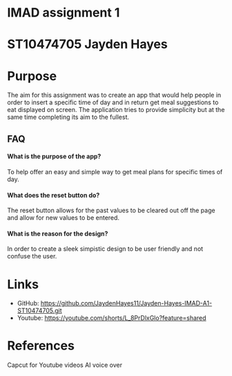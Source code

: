 
# IMAD assignment 1
# ST10474705 Jayden Hayes
# Purpose
The aim for this assignment was to create an app that would help people in order to insert a specific time of day and in return get meal suggestions to eat displayed on screen. The application tries to provide simplicity but at the same time completing its aim to the fullest.


## FAQ

#### What is the purpose of the app?

To help offer an easy and simple way to get meal plans for specific times of day.

#### What does the reset button do?

The reset button allows for the past values to be cleared out off the page and allow for new values to be entered. 

#### What is the reason for the design?

In order to create a sleek simpistic design to be user friendly and not confuse the user.


# Links
- GitHub: https://github.com/JaydenHayes11/Jayden-Hayes-IMAD-A1-ST10474705.git
- Youtube: https://youtube.com/shorts/L_8PrDlxGlo?feature=shared

# References
Capcut for Youtube videos AI voice over
